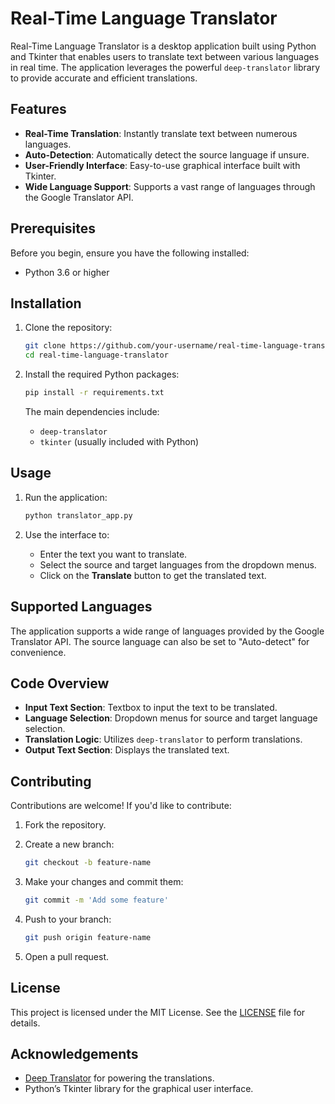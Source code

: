 # Real-Time Language Translator

Real-Time Language Translator is a desktop application built using Python and Tkinter that enables users to translate text between various languages in real time. The application leverages the powerful `deep-translator` library to provide accurate and efficient translations.

## Features

- **Real-Time Translation**: Instantly translate text between numerous languages.
- **Auto-Detection**: Automatically detect the source language if unsure.
- **User-Friendly Interface**: Easy-to-use graphical interface built with Tkinter.
- **Wide Language Support**: Supports a vast range of languages through the Google Translator API.

## Prerequisites

Before you begin, ensure you have the following installed:

- Python 3.6 or higher

## Installation

1. Clone the repository:

   ```bash
   git clone https://github.com/your-username/real-time-language-translator.git
   cd real-time-language-translator
   ```

2. Install the required Python packages:

   ```bash
   pip install -r requirements.txt
   ```

   The main dependencies include:

   - `deep-translator`
   - `tkinter` (usually included with Python)

## Usage

1. Run the application:

   ```bash
   python translator_app.py
   ```

2. Use the interface to:

   - Enter the text you want to translate.
   - Select the source and target languages from the dropdown menus.
   - Click on the **Translate** button to get the translated text.

## Supported Languages

The application supports a wide range of languages provided by the Google Translator API. The source language can also be set to "Auto-detect" for convenience.

## Code Overview

- **Input Text Section**: Textbox to input the text to be translated.
- **Language Selection**: Dropdown menus for source and target language selection.
- **Translation Logic**: Utilizes `deep-translator` to perform translations.
- **Output Text Section**: Displays the translated text.

## Contributing

Contributions are welcome! If you'd like to contribute:

1. Fork the repository.
2. Create a new branch:

   ```bash
   git checkout -b feature-name
   ```

3. Make your changes and commit them:

   ```bash
   git commit -m 'Add some feature'
   ```

4. Push to your branch:

   ```bash
   git push origin feature-name
   ```

5. Open a pull request.

## License

This project is licensed under the MIT License. See the [LICENSE](LICENSE) file for details.

## Acknowledgements

- [Deep Translator](https://pypi.org/project/deep-translator/) for powering the translations.
- Python’s Tkinter library for the graphical user interface.

